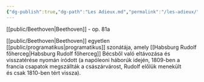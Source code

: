 ```yaml
---
{"dg-publish":true,"dg-path":"Les Adieux.md","permalink":"/les-adieux/"}
---
```


[[public/Beethoven\|Beethoven]] - op. 81a

[[public/Beethoven\|Beethoven]] egyetlen [[public/programatikus\|programatikus]] szonátája, amely [[Habsburg Rudolf főherceg\|Habsburg Rudolf főherceg]] Bécsből való eltávozása és visszatérése nyomán íródott (a napóleoni háborúk idején, 1809-ben a francia csapatok megszállták a császárvárost, Rudolf előlük menekült és csak 1810-ben tért vissza).